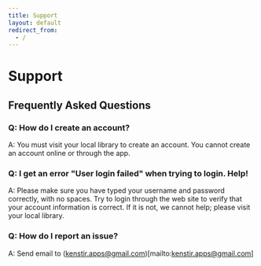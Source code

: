 ```yaml
---
title: Support
layout: default
redirect_from:
  - /
---
```

# Support

## Frequently Asked Questions

### Q: How do I create an account?

A: You must visit your local library to create an account.  You cannot create an account online or through the app.

### Q: I get an error "User login failed" when trying to login.  Help!

A: Please make sure you have typed your username and password correctly, with no spaces.
Try to login through the web site to verify that your account information is correct.
If it is not, we cannot help; please visit your local library.

### Q: How do I report an issue?

A: Send email to (kenstir.apps@gmail.com)[mailto:kenstir.apps@gmail.com]
